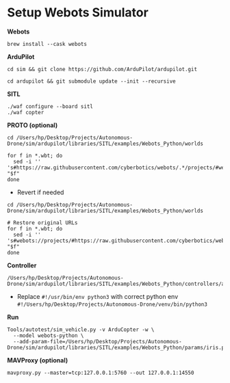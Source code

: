 # Setup Webots Simulator

**Webots**
```
brew install --cask webots
```

**ArduPilot**
```
cd sim && git clone https://github.com/ArduPilot/ardupilot.git

cd ardupilot && git submodule update --init --recursive
```

**SITL**
```
./waf configure --board sitl
./waf copter
```

**PROTO (optional)**
```
cd /Users/hp/Desktop/Projects/Autonomous-Drone/sim/ardupilot/libraries/SITL/examples/Webots_Python/worlds

for f in *.wbt; do
  sed -i '' 's#https://raw.githubusercontent.com/cyberbotics/webots/.*/projects/#webots://projects/#g' "$f"
done
```
-  Revert if needed
```
cd /Users/hp/Desktop/Projects/Autonomous-Drone/sim/ardupilot/libraries/SITL/examples/Webots_Python/worlds

# Restore original URLs
for f in *.wbt; do
  sed -i '' 's#webots://projects/#https://raw.githubusercontent.com/cyberbotics/webots/R2023a/projects/#g' "$f"
done
```

**Controller**
```
/Users/hp/Desktop/Projects/Autonomous-Drone/sim/ardupilot/libraries/SITL/examples/Webots_Python/controllers/ardupilot_vehicle_controller/ardupilot_vehicle_controller.py
```
-  Replace ```#!/usr/bin/env python3``` with correct python env ```#!/Users/hp/Desktop/Projects/Autonomous-Drone/venv/bin/python3```

**Run**
```
Tools/autotest/sim_vehicle.py -v ArduCopter -w \
  --model webots-python \
  --add-param-file=/Users/hp/Desktop/Projects/Autonomous-Drone/sim/ardupilot/libraries/SITL/examples/Webots_Python/params/iris.parm
```

**MAVProxy (optional)**
```
mavproxy.py --master=tcp:127.0.0.1:5760 --out 127.0.0.1:14550
```

